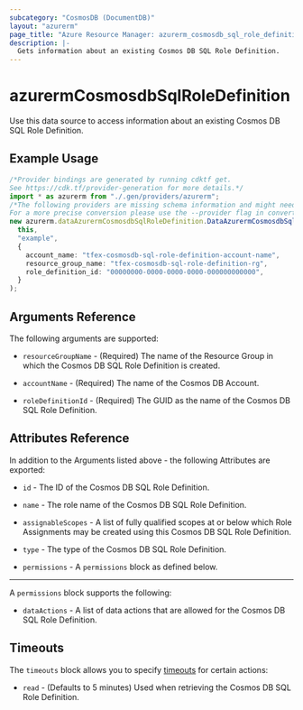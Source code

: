 ```yaml
---
subcategory: "CosmosDB (DocumentDB)"
layout: "azurerm"
page_title: "Azure Resource Manager: azurerm_cosmosdb_sql_role_definition"
description: |-
  Gets information about an existing Cosmos DB SQL Role Definition.
---
```


# azurermCosmosdbSqlRoleDefinition

Use this data source to access information about an existing Cosmos DB SQL Role Definition.

## Example Usage

```typescript
/*Provider bindings are generated by running cdktf get.
See https://cdk.tf/provider-generation for more details.*/
import * as azurerm from "./.gen/providers/azurerm";
/*The following providers are missing schema information and might need manual adjustments to synthesize correctly: azurerm.
For a more precise conversion please use the --provider flag in convert.*/
new azurerm.dataAzurermCosmosdbSqlRoleDefinition.DataAzurermCosmosdbSqlRoleDefinition(
  this,
  "example",
  {
    account_name: "tfex-cosmosdb-sql-role-definition-account-name",
    resource_group_name: "tfex-cosmosdb-sql-role-definition-rg",
    role_definition_id: "00000000-0000-0000-0000-000000000000",
  }
);

```

## Arguments Reference

The following arguments are supported:

*   `resourceGroupName` - (Required) The name of the Resource Group in which the Cosmos DB SQL Role Definition is created.

*   `accountName` - (Required) The name of the Cosmos DB Account.

*   `roleDefinitionId` - (Required) The GUID as the name of the Cosmos DB SQL Role Definition.

## Attributes Reference

In addition to the Arguments listed above - the following Attributes are exported:

*   `id` - The ID of the Cosmos DB SQL Role Definition.

*   `name` - The role name of the Cosmos DB SQL Role Definition.

*   `assignableScopes` - A list of fully qualified scopes at or below which Role Assignments may be created using this Cosmos DB SQL Role Definition.

*   `type` - The type of the Cosmos DB SQL Role Definition.

*   `permissions` - A `permissions` block as defined below.

***

A `permissions` block supports the following:

* `dataActions` - A list of data actions that are allowed for the Cosmos DB SQL Role Definition.

## Timeouts

The `timeouts` block allows you to specify [timeouts](https://www.terraform.io/language/resources/syntax#operation-timeouts) for certain actions:

* `read` - (Defaults to 5 minutes) Used when retrieving the Cosmos DB SQL Role Definition.
